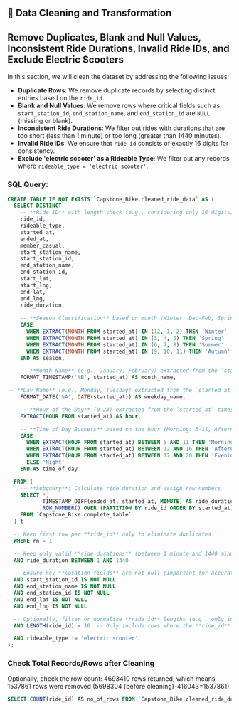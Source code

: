 ## 🧹 Data Cleaning and Transformation

## Remove Duplicates, Blank and Null Values, Inconsistent Ride Durations, Invalid Ride IDs, and Exclude Electric Scooters

In this section, we will clean the dataset by addressing the following issues:
- **Duplicate Rows**: We remove duplicate records by selecting distinct entries based on the `ride_id`.
- **Blank and Null Values**: We remove rows where critical fields such as `start_station_id`, `end_station_name`, and `end_station_id` are `NULL` (missing or blank).
- **Inconsistent Ride Durations**: We filter out rides with durations that are too short (less than 1 minute) or too long (greater than 1440 minutes).
- **Invalid Ride IDs**: We ensure that `ride_id` consists of exactly 16 digits for consistency.
- **Exclude 'electric scooter' as a Rideable Type**: We filter out any records where `rideable_type = 'electric scooter'`.

### SQL Query:

```sql
CREATE TABLE IF NOT EXISTS `Capstone_Bike.cleaned_ride_data` AS (
  SELECT DISTINCT
    -- **Ride ID** with length check (e.g., considering only 16 digits)
    ride_id,
    rideable_type,
    started_at,
    ended_at,
    member_casual,
    start_station_name,
    start_station_id,
    end_station_name,
    end_station_id,
    start_lat,
    start_lng,
    end_lat,
    end_lng,
    ride_duration,
  
    -- **Season Classification** based on month (Winter: Dec-Feb, Spring: Mar-May, Summer: Jun-Aug, Autumn: Sep-Nov)
    CASE
      WHEN EXTRACT(MONTH FROM started_at) IN (12, 1, 2) THEN 'Winter'
      WHEN EXTRACT(MONTH FROM started_at) IN (3, 4, 5) THEN 'Spring'
      WHEN EXTRACT(MONTH FROM started_at) IN (6, 7, 8) THEN 'Summer'
      WHEN EXTRACT(MONTH FROM started_at) IN (9, 10, 11) THEN 'Autumn'
    END AS season,

    -- **Month Name** (e.g., January, February) extracted from the `started_at` timestamp
    FORMAT_TIMESTAMP('%B', started_at) AS month_name,

-- **Day Name** (e.g., Monday, Tuesday) extracted from the `started_at` timestamp    
    FORMAT_DATE('%A', DATE(started_at)) AS weekday_name,

    -- **Hour of the Day** (0-23) extracted from the `started_at` timestamp
    EXTRACT(HOUR FROM started_at) AS hour,

    -- **Time of Day Buckets** based on the hour (Morning: 5-11, Afternoon: 12-16, Evening: 17-20, Night: Else)
    CASE
      WHEN EXTRACT(HOUR FROM started_at) BETWEEN 5 AND 11 THEN 'Morning'
      WHEN EXTRACT(HOUR FROM started_at) BETWEEN 12 AND 16 THEN 'Afternoon'
      WHEN EXTRACT(HOUR FROM started_at) BETWEEN 17 AND 20 THEN 'Evening'
      ELSE 'Night'
    END AS time_of_day

  FROM (
    -- **Subquery**: Calculate ride duration and assign row numbers
    SELECT *,
           TIMESTAMP_DIFF(ended_at, started_at, MINUTE) AS ride_duration,
           ROW_NUMBER() OVER (PARTITION BY ride_id ORDER BY started_at) AS rn
    FROM `Capstone_Bike.complete_table`
  ) t

  -- Keep first row per **ride_id** only to eliminate duplicates
  WHERE rn = 1

  -- Keep only valid **ride durations** (between 1 minute and 1440 minutes)
  AND ride_duration BETWEEN 1 AND 1440

  -- Ensure key **location fields** are not null (important for accurate analysis)
  AND start_station_id IS NOT NULL
  AND end_station_name IS NOT NULL
  AND end_station_id IS NOT NULL
  AND end_lat IS NOT NULL
  AND end_lng IS NOT NULL

  -- Optionally, filter or normalize **ride_id** lengths (e.g., only include 16-digit **ride_ids**)
  AND LENGTH(ride_id) = 16  -- Only include rows where the **ride_id** has exactly 16 digits

  AND rideable_type != 'electric scooter'
);
```
### Check Total Records/Rows after Cleaning

Optionally, check the row count: 4693410 rows returned, which means 1537861 rows were removed (5698304 (before cleaning)-416043=1537861). 
```sql
SELECT COUNT(ride_id) AS no_of_rows FROM `Capstone_Bike.cleaned_ride_data`;
```

